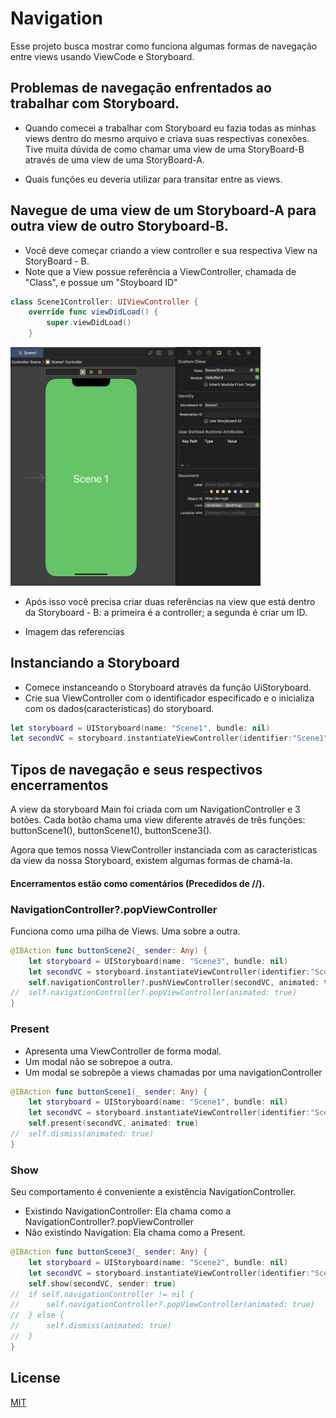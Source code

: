 # Navigation

Esse projeto busca mostrar como funciona algumas formas de  navegação entre views usando ViewCode e Storyboard. 

## Problemas de navegação enfrentados ao trabalhar com Storyboard.

 - Quando comecei a trabalhar com Storyboard eu fazia todas as minhas views dentro do mesmo arquivo e criava suas respectivas conexões. Tive muita dúvida de como chamar uma view de uma StoryBoard-B através de uma view de uma StoryBoard-A.

- Quais funções eu deveria utilizar para transitar entre as views.

## Navegue de uma view de um Storyboard-A para outra view de outro Storyboard-B.

 - Você deve começar criando a view controller e sua respectiva View na StoryBoard - B. 
 - Note que a View possue referência a ViewController, chamada de "Class", e possue um "Stoyboard ID"

```swift
class Scene1Controller: UIViewController {
    override func viewDidLoad() {
        super.viewDidLoad()
    }
```

<div align="left">
<img src="imagesReadme/Scene1.png" width="400">
</div>  


- Após isso você precisa criar duas referências na view que está dentro da Storyboard - B: a primeira é a controller; a segunda é criar um ID.

- Imagem das referencias

## Instanciando a Storyboard

- Comece instanceando o Storyboard através da função UiStoryboard.
-  Crie sua ViewController com o identificador especificado e o inicializa com os dados(características) do storyboard.

```swift
let storyboard = UIStoryboard(name: "Scene1", bundle: nil)
let secondVC = storyboard.instantiateViewController(identifier:"Scene1") as! Scene1Controller
```

## Tipos de navegação e seus respectivos encerramentos
A view da storyboard Main foi criada com um NavigationController e 3 botões. Cada botão chama uma view diferente através de três funções: buttonScene1(), buttonScene1(), buttonScene3().


Agora que temos nossa ViewController instanciada com as caracteristicas da view da nossa Storyboard, existem algumas formas de chamá-la.

#### Encerramentos estão como comentários (Precedidos de //).

### NavigationController?.popViewController
Funciona como uma pilha de Views. Uma sobre a outra.

```swift
@IBAction func buttonScene2(_ sender: Any) {
    let storyboard = UIStoryboard(name: "Scene3", bundle: nil)
    let secondVC = storyboard.instantiateViewController(identifier:"Scene3") as! Scene3Controller
    self.navigationController?.pushViewController(secondVC, animated: true)
//  self.navigationController?.popViewController(animated: true)
}
```

### Present
- Apresenta uma ViewController de forma modal. 
- Um modal não se sobrepoe a outra.
- Um modal se sobrepõe a views chamadas por uma navigationController

```swift
@IBAction func buttonScene1(_ sender: Any) {
    let storyboard = UIStoryboard(name: "Scene1", bundle: nil)
    let secondVC = storyboard.instantiateViewController(identifier:"Scene1") as! Scene1Controller
    self.present(secondVC, animated: true)
//  self.dismiss(animated: true)
}
```

### Show
Seu comportamento é conveniente a existência NavigationController.
- Existindo NavigationController: Ela chama como a NavigationController?.popViewController
- Não existindo Navigation: Ela chama como a Present.

 
```swift
@IBAction func buttonScene3(_ sender: Any) {
    let storyboard = UIStoryboard(name: "Scene2", bundle: nil)
    let secondVC = storyboard.instantiateViewController(identifier:"Scene2") as! Scene2Controller
    self.show(secondVC, sender: true)
//  if self.navigationController != nil {
//      self.navigationController?.popViewController(animated: true)
//  } else {
//      self.dismiss(animated: true)
//  }
}
```


## License
[MIT](https://choosealicense.com/licenses/mit/)
